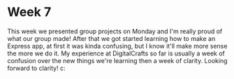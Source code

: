# Week 7

This week we presented group projects on Monday and I'm really proud of what our group made! After that we got started learning how to make an Express app, at first it was kinda confusing, but I know it'll make more sense the more we do it. My experience at DigitalCrafts so far is usually a week of confusion over the new things we're learning then a week of clarity. Looking forward to clarity! c: